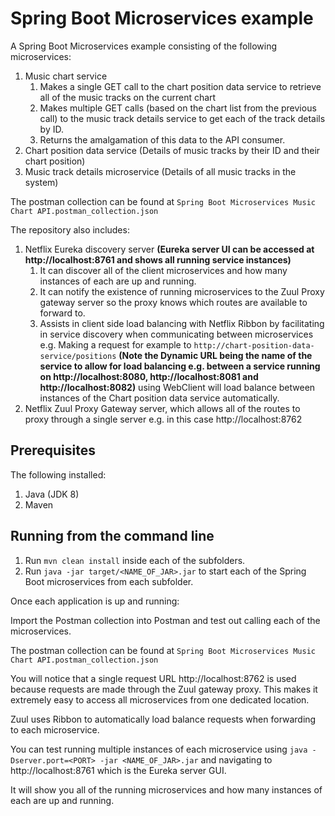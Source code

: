 # Spring Boot Microservices example

A Spring Boot Microservices example consisting of the following microservices:
1. Music chart service
	1. Makes a single GET call to the chart position data service to retrieve all of the music tracks on the current chart
	2. Makes multiple GET calls (based on the chart list from the previous call) to the music track details service to get each of the track details by ID.
	3. Returns the amalgamation of this data to the API consumer.
2. Chart position data service (Details of music tracks by their ID and their chart position)
3. Music track details microservice (Details of all music tracks in the system)

The postman collection can be found at `Spring Boot Microservices Music Chart API.postman_collection.json`

The repository also includes:
1. Netflix Eureka discovery server <strong>(Eureka server UI can be accessed at http://localhost:8761 and shows all running service instances)</strong>
	1. It can discover all of the client microservices and how many instances of each are up and running.
	2. It can notify the existence of running microservices to the Zuul Proxy gateway server so the proxy knows which routes are available to forward to.
	3. Assists in client side load balancing with Netflix Ribbon by facilitating in service discovery when communicating between microservices e.g. Making a request for example to `http://chart-position-data-service/positions` <strong>(Note the Dynamic URL being the name of the service to allow for load balancing e.g. between a service running on http://localhost:8080, http://localhost:8081 and http://localhost:8082)</strong> using WebClient will load balance between instances of the Chart position data service automatically.
2. Netflix Zuul Proxy Gateway server, which allows all of the routes to proxy through a single server e.g. in this case http://localhost:8762

## Prerequisites

The following installed:

1. Java (JDK 8)
2. Maven

## Running from the command line

1. Run `mvn clean install` inside each of the subfolders.
2. Run `java -jar target/<NAME_OF_JAR>.jar` to start each of the Spring Boot microservices from each subfolder.

Once each application is up and running:

Import the Postman collection into Postman and test out calling each of the microservices.

The postman collection can be found at `Spring Boot Microservices Music Chart API.postman_collection.json`

You will notice that a single request URL http://localhost:8762 is used because requests are made through the Zuul gateway proxy. This makes it extremely easy to access all microservices from one dedicated location.

Zuul uses Ribbon to automatically load balance requests when forwarding to each microservice.

You can test running multiple instances of each microservice using
`java -Dserver.port=<PORT> -jar <NAME_OF_JAR>.jar`
and navigating to http://localhost:8761 which is the Eureka server GUI.

It will show you all of the running microservices and how many instances of each are up and running.
